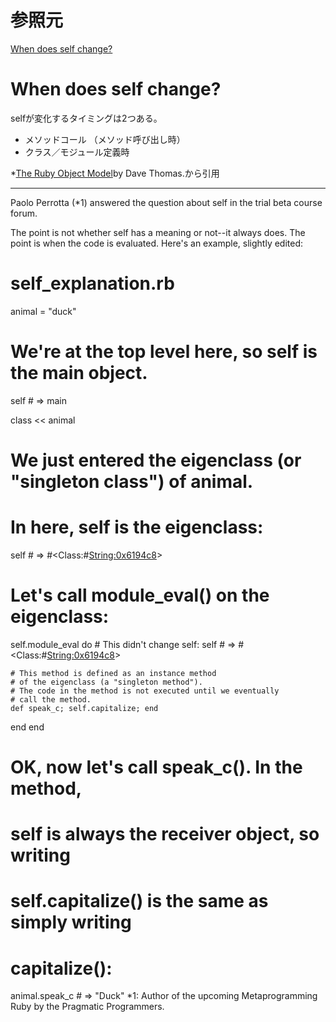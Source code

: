# 参照元

[When does self change?](http://ruby-metaprogramming.rubylearning.com/html/when_does_self_change.html)


# When does self change?

selfが変化するタイミングは2つある。


+ メソッドコール （メソッド呼び出し時）
+ クラス／モジュール定義時

*[The Ruby Object Model]()by Dave Thomas.から引用

<hr>

Paolo Perrotta (*1) answered the question about self in the trial beta course forum.

The point is not whether self has a meaning or not--it always does. The point is when the code is evaluated. Here's an example, slightly edited:

# self_explanation.rb

animal = "duck"

# We're at the top level here, so self is the main object.
self                # => main

class << animal
  # We just entered the eigenclass (or "singleton class") of animal.
  # In here, self is the eigenclass:
  self      # => #<Class:#<String:0x6194c8>>

  # Let's call module_eval() on the eigenclass:
  self.module_eval do
    # This didn't change self:
    self      # => #<Class:#<String:0x6194c8>>

    # This method is defined as an instance method
    # of the eigenclass (a "singleton method").
    # The code in the method is not executed until we eventually
    # call the method.
    def speak_c; self.capitalize; end
  end
end

# OK, now let's call speak_c(). In the method,
# self is always the receiver object, so writing
# self.capitalize() is the same as simply writing
# capitalize():
animal.speak_c    # => "Duck"
*1: Author of the upcoming Metaprogramming Ruby by the Pragmatic Programmers.